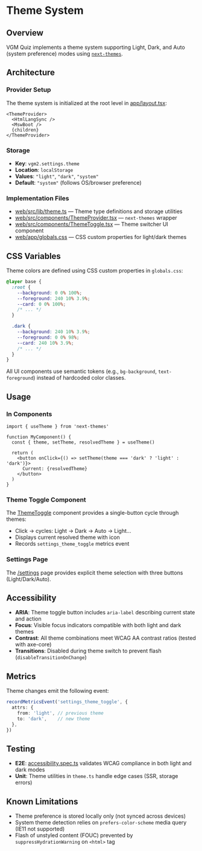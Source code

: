 # Theme System

## Overview

VGM Quiz implements a theme system supporting Light, Dark, and Auto (system preference) modes using [`next-themes`](https://github.com/pacocoursey/next-themes).

## Architecture

### Provider Setup

The theme system is initialized at the root level in [app/layout.tsx](../../web/app/layout.tsx):

```tsx
<ThemeProvider>
  <HtmlLangSync />
  <MswBoot />
  {children}
</ThemeProvider>
```

### Storage

- **Key**: `vgm2.settings.theme`
- **Location**: `localStorage`
- **Values**: `"light"`, `"dark"`, `"system"`
- **Default**: `"system"` (follows OS/browser preference)

### Implementation Files

- [web/src/lib/theme.ts](../../web/src/lib/theme.ts) — Theme type definitions and storage utilities
- [web/src/components/ThemeProvider.tsx](../../web/src/components/ThemeProvider.tsx) — `next-themes` wrapper
- [web/src/components/ThemeToggle.tsx](../../web/src/components/ThemeToggle.tsx) — Theme switcher UI component
- [web/app/globals.css](../../web/app/globals.css) — CSS custom properties for light/dark themes

## CSS Variables

Theme colors are defined using CSS custom properties in `globals.css`:

```css
@layer base {
  :root {
    --background: 0 0% 100%;
    --foreground: 240 10% 3.9%;
    --card: 0 0% 100%;
    /* ... */
  }

  .dark {
    --background: 240 10% 3.9%;
    --foreground: 0 0% 98%;
    --card: 240 10% 3.9%;
    /* ... */
  }
}
```

All UI components use semantic tokens (e.g., `bg-background`, `text-foreground`) instead of hardcoded color classes.

## Usage

### In Components

```tsx
import { useTheme } from 'next-themes'

function MyComponent() {
  const { theme, setTheme, resolvedTheme } = useTheme()

  return (
    <button onClick={() => setTheme(theme === 'dark' ? 'light' : 'dark')}>
      Current: {resolvedTheme}
    </button>
  )
}
```

### Theme Toggle Component

The [ThemeToggle](../../web/src/components/ThemeToggle.tsx) component provides a single-button cycle through themes:

- Click → cycles: Light → Dark → Auto → Light...
- Displays current resolved theme with icon
- Records `settings_theme_toggle` metrics event

### Settings Page

The [/settings](../../web/app/settings/page.tsx) page provides explicit theme selection with three buttons (Light/Dark/Auto).

## Accessibility

- **ARIA**: Theme toggle button includes `aria-label` describing current state and action
- **Focus**: Visible focus indicators compatible with both light and dark themes
- **Contrast**: All theme combinations meet WCAG AA contrast ratios (tested with axe-core)
- **Transitions**: Disabled during theme switch to prevent flash (`disableTransitionOnChange`)

## Metrics

Theme changes emit the following event:

```ts
recordMetricsEvent('settings_theme_toggle', {
  attrs: {
    from: 'light', // previous theme
    to: 'dark',    // new theme
  },
})
```

## Testing

- **E2E**: [accessibility.spec.ts](../../web/tests/e2e/accessibility.spec.ts) validates WCAG compliance in both light and dark modes
- **Unit**: Theme utilities in `theme.ts` handle edge cases (SSR, storage errors)

## Known Limitations

- Theme preference is stored locally only (not synced across devices)
- System theme detection relies on `prefers-color-scheme` media query (IE11 not supported)
- Flash of unstyled content (FOUC) prevented by `suppressHydrationWarning` on `<html>` tag
